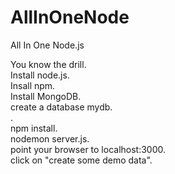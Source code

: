 # AllInOneNode
All In One Node.js

You know the drill.<br />
Install node.js.<br />
Insall npm.<br />
Install MongoDB.<br />
create a database mydb.<br />
.<br />
npm install.<br />
nodemon server.js.<br />
point your browser to localhost:3000.<br />
click on "create some demo data".<br />
